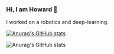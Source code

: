 ### Hi, I am Howard 👋 

I worked on a robotics and deep-learning.

[![Anurag's GitHub stats](https://github-readme-stats.vercel.app/api?username=bmaxdk)](https://github.com/anuraghazra/github-readme-stats)

![Anurag's GitHub stats](https://github-readme-stats.vercel.app/api?username=bmaxdk&show_icons=true&theme=radical)


<!--
**bmaxdk/bmaxdk** is a ✨ _special_ ✨ repository because its `README.md` (this file) appears on your GitHub profile.

Here are some ideas to get you started:

- 🔭 I’m currently working on ...
- 🌱 I’m currently learning ...
- 👯 I’m looking to collaborate on ...
- 🤔 I’m looking for help with ...
- 💬 Ask me about ...
- 📫 How to reach me: ...
- 😄 Pronouns: ...
- ⚡ Fun fact: ...
-->
